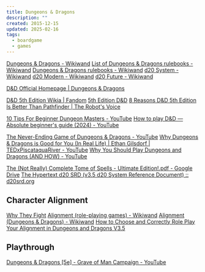 ```yaml
---
title: Dungeons & Dragons
description: ""
created: 2015-12-15
updated: 2025-02-16
tags:
  - boardgame
  - games
---
```


[Dungeons & Dragons - Wikiwand](https://www.wikiwand.com/en/Dungeons_%26_Dragons)
[List of Dungeons & Dragons rulebooks - Wikiwand](https://www.wikiwand.com/en/List_of_Dungeons_%26_Dragons_rulebooks)
[Dungeons & Dragons rulebooks - Wikiwand](http://www.wikiwand.com/en/Dungeons_%26_Dragons_rulebooks)
[d20 System - Wikiwand](http://www.wikiwand.com/en/D20_System)
[d20 Modern - Wikiwand](http://www.wikiwand.com/en/D20_Modern)
[d20 Future - Wikiwand](http://www.wikiwand.com/en/D20_Future)

[D&D Official Homepage | Dungeons & Dragons](https://dnd.wizards.com/)

[D&D 5th Edition Wikia | Fandom](https://dnd5e.fandom.com/wiki/D%26D_5th_Edition_Wikia)
[5th Edition D&D](https://www.reddit.com/r/dndnext/)
[8 Reasons D&D 5th Edition Is Better Than Pathfinder | The Robot's Voice](http://www.therobotsvoice.com/2014/08/8_reasons_dungeons_and_dragons_5th_edition_is_better_than_pathfinder.php)

[10 Tips For Beginner Dungeon Masters - YouTube](https://www.youtube.com/watch?v=0oD6mF9vSRk)
[How to play D&D — Absolute beginner's guide (2024) - YouTube](https://www.youtube.com/watch?v=hNNBjVmNbQI)

[The Never-Ending Game of Dungeons & Dragons - YouTube](https://www.youtube.com/watch?v=UdAwX8JB66E)
[Why Dungeons & Dragons is Good for You (In Real Life) | Ethan Gilsdorf | TEDxPiscataquaRiver - YouTube](https://www.youtube.com/watch?v=6PaHJqpQnyw)
[Why You Should Play Dungeons and Dragons (AND HOW) - YouTube](https://www.youtube.com/watch?v=lf8dR783cYA)

[The (Not Really) Complete Tome of Spells - Ultimate Edition!.pdf - Google Drive](https://drive.google.com/file/d/0B0Qx4NeOkTzTZzhIQW1BdF9NM2c/view)
[The Hypertext d20 SRD (v3.5 d20 System Reference Document) :: d20srd.org](https://www.d20srd.org/index.htm)

## Character Alignment

[Why They Fight](http://www.imaginaryworldspodcast.org/why-they-fight.html)
[Alignment (role-playing games) - Wikiwand](<http://www.wikiwand.com/en/Alignment_(role-playing_games)>)
[Alignment (Dungeons & Dragons) - Wikiwand](<http://www.wikiwand.com/en/Alignment_(Dungeons_%26_Dragons)>)
[How to Choose and Correctly Role Play Your Alignment in Dungeons and Dragons V3.5](http://www.wikihow.com/Choose-and-Correctly-Role-Play-Your-Alignment-in-Dungeons-and-Dragons-V3.5)

## Playthrough

[Dungeons & Dragons [5e] - Grave of Man Campaign - YouTube](https://www.youtube.com/playlist?list=PLVmM0UVcquYJMuJDZeCdk6XfKRmbSNEtF)
